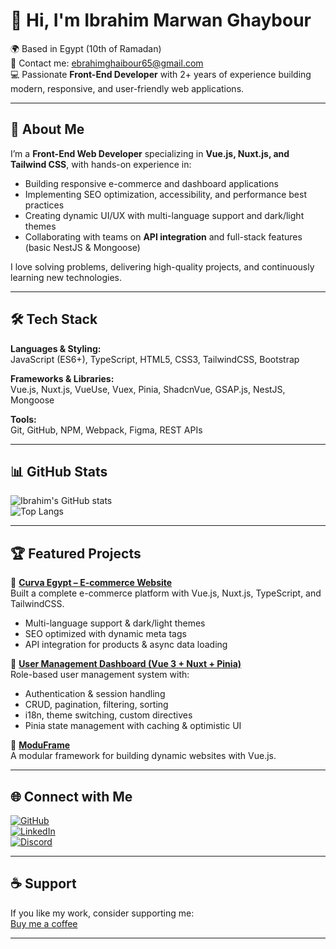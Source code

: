 # 👋 Hi, I'm Ibrahim Marwan Ghaybour  

🌍 Based in Egypt (10th of Ramadan)  
📧 Contact me: [ebrahimghaibour65@gmail.com](mailto:ebrahimghaibour65@gmail.com)  
💻 Passionate **Front-End Developer** with 2+ years of experience building modern, responsive, and user-friendly web applications.  

---

## 🚀 About Me  
I’m a **Front-End Web Developer** specializing in **Vue.js, Nuxt.js, and Tailwind CSS**, with hands-on experience in:  
- Building responsive e-commerce and dashboard applications  
- Implementing SEO optimization, accessibility, and performance best practices  
- Creating dynamic UI/UX with multi-language support and dark/light themes  
- Collaborating with teams on **API integration** and full-stack features (basic NestJS & Mongoose)  

I love solving problems, delivering high-quality projects, and continuously learning new technologies.  

---

## 🛠️ Tech Stack  

**Languages & Styling:**  
JavaScript (ES6+), TypeScript, HTML5, CSS3, TailwindCSS, Bootstrap  

**Frameworks & Libraries:**  
Vue.js, Nuxt.js, VueUse, Vuex, Pinia, ShadcnVue, GSAP.js, NestJS, Mongoose  

**Tools:**  
Git, GitHub, NPM, Webpack, Figma, REST APIs  

---

## 📊 GitHub Stats  

![Ibrahim's GitHub stats](https://github-readme-stats.vercel.app/api?username=ibrahem-ghaybour&show_icons=true&theme=radical)  
![Top Langs](https://github-readme-stats.vercel.app/api/top-langs/?username=ibrahem-ghaybour&layout=compact&theme=radical)  

---

## 🏆 Featured Projects  

🔹 [**Curva Egypt – E-commerce Website**](https://curvaegypt.com)  
Built a complete e-commerce platform with Vue.js, Nuxt.js, TypeScript, and TailwindCSS.  
- Multi-language support & dark/light themes  
- SEO optimized with dynamic meta tags  
- API integration for products & async data loading  

🔹 [**User Management Dashboard (Vue 3 + Nuxt + Pinia)**](https://github.com/ibrahem-ghaybour/user-management-dashboard-vue-3-assessment)  
Role-based user management system with:  
- Authentication & session handling  
- CRUD, pagination, filtering, sorting  
- i18n, theme switching, custom directives  
- Pinia state management with caching & optimistic UI  

🔹 [**ModuFrame**](https://github.com/ibrahem-ghaybour/ModuFrame)  
A modular framework for building dynamic websites with Vue.js.  

---

## 🌐 Connect with Me  

[![GitHub](https://img.shields.io/badge/GitHub-000?style=for-the-badge&logo=github&logoColor=white)](https://github.com/ibrahem-ghaybour)  
[![LinkedIn](https://img.shields.io/badge/LinkedIn-0077B5?style=for-the-badge&logo=linkedin&logoColor=white)](https://www.linkedin.com/in/YOUR-LINK)  
[![Discord](https://img.shields.io/badge/Discord-5865F2?style=for-the-badge&logo=discord&logoColor=white)](https://discordapp.com/users/YOUR-ID)  

---

## ☕ Support  

If you like my work, consider supporting me:  
[Buy me a coffee](https://www.buymeacoffee.com/yourname)  

---

